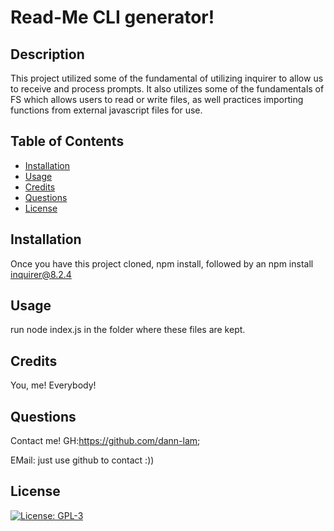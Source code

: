 # Read-Me CLI generator!

## Description
This project utilized some of the fundamental of utilizing inquirer to allow us to receive and process prompts. It also utilizes some of the fundamentals of FS which allows users to read or write files, as well practices importing functions from external javascript files for use.

## Table of Contents
* [Installation](#installation)
* [Usage](#usage)
* [Credits](#credits)
* [Questions](#questions)
* [License](#license)

## Installation
Once you have this project cloned, npm install, followed by an npm install inquirer@8.2.4

## Usage
run node index.js in the folder where these files are kept.
## Credits
You, me! Everybody!

## Questions
Contact me!
GH:https://github.com/dann-lam;

EMail: just use github to contact :))

## License
[![License: GPL-3](https://img.shields.io/badge/License-GPLv3-blue.svg)](https://www.gnu.org/licenses/gpl-3.0)
